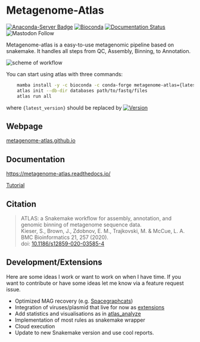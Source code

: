 # Metagenome-Atlas

[![Anaconda-Server Badge](https://anaconda.org/bioconda/metagenome-atlas/badges/latest_release_relative_date.svg)](https://anaconda.org/bioconda/metagenome-atlas)
[![Bioconda](https://img.shields.io/conda/dn/bioconda/metagenome-atlas.svg?label=Bioconda )](https://anaconda.org/bioconda/metagenome-atlas)
[![Documentation Status](https://readthedocs.org/projects/metagenome-atlas/badge/?version=latest)](https://metagenome-atlas.readthedocs.io/en/latest/?badge=latest)
![Mastodon Follow](https://img.shields.io/mastodon/follow/109273833677404282?domain=https%3A%2F%2Fmstdn.science&style=social)
<!--[![follow on twitter](https://img.shields.io/twitter/follow/SilasKieser.svg?style=social&label=Follow)](https://twitter.com/search?f=tweets&q=%40SilasKieser%20%23metagenomeAtlas&src=typd) -->

Metagenome-atlas is a easy-to-use metagenomic pipeline based on snakemake. It handles all steps from QC, Assembly, Binning, to Annotation.

![scheme of workflow](resources/images/atlas_list.png?raw=true)

You can start using atlas with three commands:

```sh
    mamba install -y -c bioconda -c conda-forge metagenome-atlas={latest_version}
    atlas init --db-dir databases path/to/fastq/files
    atlas run all
```

where `{latest_version}` should be replaced by [![Version](https://anaconda.org/bioconda/metagenome-atlas/badges/version.svg)](https://anaconda.org/bioconda/metagenome-atlas)

## Webpage

[metagenome-atlas.github.io](https://metagenome-atlas.github.io/)

## Documentation

<https://metagenome-atlas.readthedocs.io/>

[Tutorial](https://github.com/metagenome-atlas/Tutorial)

## Citation

> ATLAS: a Snakemake workflow for assembly, annotation, and genomic binning of metagenome sequence data.  
> Kieser, S., Brown, J., Zdobnov, E. M., Trajkovski, M. & McCue, L. A.
> BMC Bioinformatics 21, 257 (2020).  
> doi: [10.1186/s12859-020-03585-4](https://doi.org/10.1186/s12859-020-03585-4)

## Development/Extensions

Here are some ideas I work or want to work on when I have time. If you want to contribute or have some ideas let me know via a feature request issue.

- Optimized MAG recovery (e.g. [Spacegraphcats](https://github.com/spacegraphcats/spacegraphcats))
- Integration of viruses/plasmid that live for now as [extensions](https://github.com/metagenome-atlas/virome_atlas)
- Add statistics and visualisations as in [atlas_analyze](https://github.com/metagenome-atlas/atlas_analyze)
- Implementation of most rules as snakemake wrapper
- Cloud execution
- Update to new Snakemake version and use cool reports.
